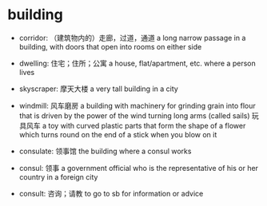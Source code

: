# building

- corridor: （建筑物内的）走廊，过道，通道 a long narrow passage in a building, with doors that open into rooms on either side
- dwelling: 住宅；住所；公寓 a house, flat/apartment, etc. where a person lives
- skyscraper: 摩天大楼 a very tall building in a city

- windmill: 风车磨房 a building with machinery for grinding grain into flour that is driven by the power of the wind turning long arms (called sails) 玩具风车 a toy with curved plastic parts that form the shape of a flower which turns round on the end of a stick when you blow on it

- consulate: 领事馆 the building where a consul works
- consul: 领事 a government official who is the representative of his or her country in a foreign city
- consult: 咨询；请教 to go to sb for information or advice
